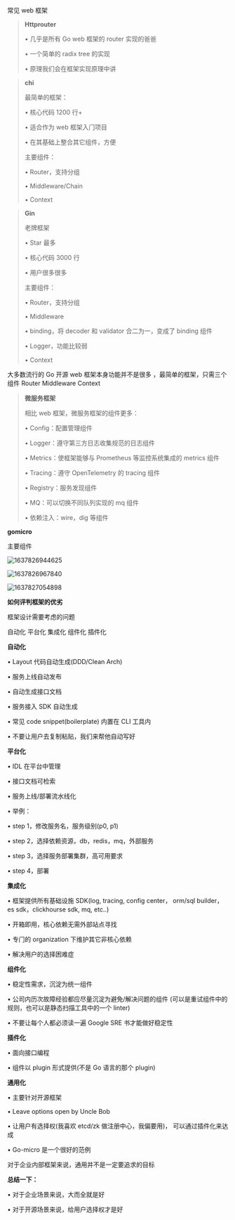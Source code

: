 常⻅ web 框架 

> **Httprouter** 
>
> • ⼏乎是所有 Go web 框架的 router 实现的爸爸 
>
> • ⼀个简单的 radix tree 的实现 
>
> • 原理我们会在框架实现原理中讲

> **chi**
>
> 最简单的框架： 
>
> • 核⼼代码 1200 ⾏+ 
>
> • 适合作为 web 框架⼊⻔项⽬ 
>
> • 在其基础上整合其它组件，⽅便 
>
> 主要组件： 
>
> • Router，⽀持分组 
>
> • Middleware/Chain 
>
> • Context

> **Gin** 
>
> ⽼牌框架 
>
> • Star 最多 
>
> • 核⼼代码 3000 ⾏ 
>
> • ⽤户很多很多
>
> 主要组件： 
>
> • Router，⽀持分组 
>
> • Middleware 
>
> • binding，将 decoder 和 validator 合⼆为⼀，变成了 binding 组件 
>
> • Logger，功能⽐较弱 
>
> • Context

⼤多数流⾏的 Go 开源 web 框架本身功能并不是很多 ，最简单的框架，只需三个组件 Router 	Middleware 	Context 

> **微服务框架**
>
> 相⽐ web 框架，微服务框架的组件更多： 
>
> • Config：配置管理组件 
>
> • Logger：遵守第三⽅⽇志收集规范的⽇志组件 
>
> • Metrics：使框架能够与 Prometheus 等监控系统集成的 metrics 组件 
>
> • Tracing：遵守 OpenTelemetry 的 tracing 组件 
>
> • Registry：服务发现组件 
>
> • MQ：可以切换不同队列实现的 mq 组件 
>
> • 依赖注⼊：wire，dig 等组件

**gomicro** 

主要组件

![1637826944625](F:\markdown笔记\Go高级工程师实战\image\1637826944625.png)

![1637826967840](F:\markdown笔记\Go高级工程师实战\image\1637826967840.png)

![1637827054898](F:\markdown笔记\Go高级工程师实战\image\1637827054898.png)

**如何评判框架的优劣**

框架设计需要考虑的问题 

⾃动化 平台化 集成化 组件化 插件化 

**⾃动化** 

• Layout 代码⾃动⽣成(DDD/Clean Arch) 

• 服务上线⾃动发布 

• ⾃动⽣成接⼝⽂档 

• 服务接⼊ SDK ⾃动⽣成 

• 常⻅ code snippet(boilerplate) 内置在 CLI ⼯具内 

• 不要让⽤户去复制粘贴，我们来帮他⾃动写好 

**平台化** 

• IDL 在平台中管理 

• 接⼝⽂档可检索 

• 服务上线/部署流⽔线化 

• 举例： 

• step 1，修改服务名，服务级别(p0, p1) 

• step 2，选择依赖资源，db，redis，mq，外部服务 

• step 3，选择服务部署集群，⾼可⽤要求 

• step 4，部署

**集成化** 

• 框架提供所有基础设施 SDK(log, tracing, config center， orm/sql builder，es sdk，clickhourse sdk, mq, etc..) 

• 开箱即⽤，核⼼依赖⽆需外部站点寻找 

• 专⻔的 organization 下维护其它⾮核⼼依赖 

• 解决⽤户的选择困难症 

**组件化** 

• 稳定性需求，沉淀为统⼀组件 

• 公司内历次故障经验都应尽量沉淀为避免/解决问题的组件 (可以是重试组件中的规则，也可以是静态扫描⼯具中的⼀个 linter) 

• 不要让每个⼈都必须读⼀遍 Google SRE 书才能做好稳定性

**插件化** 

• ⾯向接⼝编程 

• 组件以 plugin 形式提供(不是 Go 语⾔的那个 plugin)

**通⽤化** 

• 主要针对开源框架 

• Leave options open by Uncle Bob 

• 让⽤户有选择权(我喜欢 etcd/zk 做注册中⼼，我偏要⽤)， 可以通过插件化来达成 

• Go-micro 是⼀个很好的范例 

对于企业内部框架来说，通⽤并不是⼀定要追求的⽬标 

**总结⼀下：** 

• 对于企业场景来说，⼤⽽全就是好 

• 对于开源场景来说，给⽤户选择权才是好

